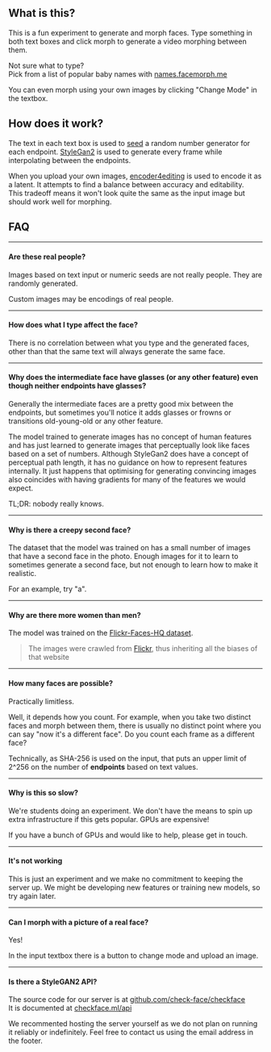 ## What is this?
This is a fun experiment to generate and morph faces.
Type something in both text boxes and click morph to generate a video morphing between them.

Not sure what to type?  
Pick from a list of popular baby names with [names.facemorph.me](https://names.facemorph.me/)

You can even morph using your own images by clicking "Change Mode" in the textbox.

## How does it work?

The text in each text box is used to [seed](https://en.wikipedia.org/wiki/Random_seed) a random number generator
for each endpoint. [StyleGan2](https://github.com/NVlabs/stylegan2) is used to generate every frame while interpolating
between the endpoints.

When you upload your own images, [encoder4editing](https://github.com/omertov/encoder4editing) is used to encode it as a latent.
It attempts to find a balance between accuracy and editability.  
This tradeoff means it won't look quite the same as the input
image but should work well for morphing.

## FAQ

---

#### Are these real people?
Images based on text input or numeric seeds are not really people. They are randomly generated.

Custom images may be encodings of real people.

---

#### How does what I type affect the face?
There is no correlation between what you type and the generated faces, other than that the same text will always generate the same face.

---

#### Why does the intermediate face have glasses (or any other feature) even though neither endpoints have glasses?
Generally the intermediate faces are a pretty good mix between the endpoints, but sometimes you'll notice it adds
glasses or frowns or transitions old-young-old or any other feature.

The model trained to generate images has no concept of human features and has just learned to generate images that
perceptually look like faces based on a set of numbers. Although StyleGan2 does have a concept of perceptual path length,
it has no guidance on how to represent features internally. It just happens that optimising for generating convincing images
also coincides with having gradients for many of the features we would expect.

TL;DR: nobody really knows.

---

#### Why is there a creepy second face?
The dataset that the model was trained on has a small number of images that have a second face in the photo.
Enough images for it to learn to sometimes generate a second face, but not enough to learn how to make it realistic.

For an example, try "a".

---

#### Why are there more women than men?
The model was trained on the [Flickr-Faces-HQ dataset](https://github.com/NVlabs/ffhq-dataset).
> The images were crawled from [Flickr](https://www.flickr.com/), thus inheriting all the biases of that website

---

#### How many faces are possible?

Practically limitless.

Well, it depends how you count. For example, when you take two distinct faces and morph between them,
there is usually no distinct point where you can say "now it's a different face".
Do you count each frame as a different face?

Technically, as SHA-256 is used on the input, that puts an upper limit of 2^256 on the number of
**endpoints** based on text values. 

---

#### Why is this so slow?
We're students doing an experiment. We don't have the means to spin up extra infrastructure if this gets popular.
GPUs are expensive!

If you have a bunch of GPUs and would like to help, please get in touch.

---

#### It's not working
This is just an experiment and we make no commitment to keeping the server up. We might be developing new features
or training new models, so try again later.

---

#### Can I morph with a picture of a real face?
Yes!

In the input textbox there is a button to change mode and upload an image.

---

#### Is there a StyleGAN2 API?
The source code for our server is at [github.com/check-face/checkface](https://github.com/check-face/checkface)  
It is documented at [checkface.ml/api](https://checkface.ml/api)

We recommented hosting the server yourself as we do not plan on running it reliably or indefinitely.
Feel free to contact us using the email address in the footer.